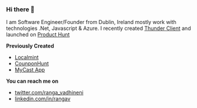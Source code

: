 ### Hi there 👋

I am Software Engineer/Founder from Dublin, Ireland mostly work with technologies .Net, Javascript & Azure. I recently created [Thunder Client](https://www.thunderclient.io/) and launched on [Product Hunt](https://www.producthunt.com/posts/thunder-client)

**Previously Created**
* [Localmint](https://www.localmint.com/)
* [CounponHunt](https://www.producthunt.com/posts/couponhunt)
* [MyCast App](https://www.mycastpro.com/)

**You can reach me on**
* [twitter.com/ranga_vadhineni](https://twitter.com/ranga_vadhineni)
* [linkedin.com/in/rangav](https://www.linkedin.com/in/rangav/)



<!--
**rangav/rangav** is a ✨ _special_ ✨ repository because its `README.md` (this file) appears on your GitHub profile.

Here are some ideas to get you started:

- 🔭 I’m currently working on ...
- 🌱 I’m currently learning ...
- 👯 I’m looking to collaborate on ...
- 🤔 I’m looking for help with ...
- 💬 Ask me about ...
- 📫 How to reach me: ...
- 😄 Pronouns: ...
- ⚡ Fun fact: ...
-->
